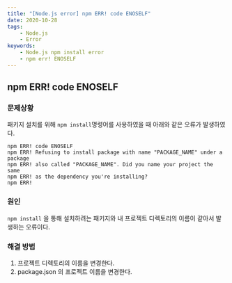 ```yaml
---
title: "[Node.js error] npm ERR! code ENOSELF"
date: 2020-10-28
tags:
    - Node.js
    - Error
keywords:
    - Node.js npm install error
    - npm err! ENOSELF
---
```


## npm ERR! code ENOSELF

### 문제상황
패키지 설치를 위해 ``npm install``명령어를 사용하였을 때 아래와 같은 오류가 발생하였다.

```shell
npm ERR! code ENOSELF
npm ERR! Refusing to install package with name "PACKAGE_NAME" under a package
npm ERR! also called "PACKAGE_NAME". Did you name your project the same
npm ERR! as the dependency you're installing?
npm ERR!
```

### 원인
``npm install`` 을 통해 설치하려는 패키지와 내 프로젝트 디렉토리의 이름이 같아서 발생하는 오류이다.

### 해결 방법
1. 프로젝트 디렉토리의 이름을 변경한다.
2. package.json 의 프로젝트 이름을 변경한다.

